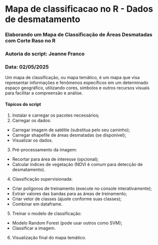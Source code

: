 # Mapa de classificacao no R - Dados de desmatamento

### Elaborando um Mapa de Classificação de Áreas Desmatadas com Corte Raso no R 
### Autoria do script: Jeanne Franco 
### Data: 02/05/2025 

Um mapa de classificação, ou mapa temático, é um mapa que visa representar informações e fenômenos específicos em um determinado espaço geográfico, utilizando cores, símbolos e outros recursos visuais para facilitar a compreensão e análise.

#### Tópicos do script

1. Instalar e carregar os pacotes necessários;
2. Carregar os dados:
- Carregar imagem de satélite (substitua pelo seu caminho);
- Carregar shapefile de áreas desmatadas (se disponível);
- Visualizar os dados.
3. Pré-processamento da imagem:
- Recortar para área de interesse (opcional);
- Calcular índices de vegetação (NDVI é comum para detecção de desmatamento).
4. Classificação supervisionada:
- Criar polígonos de treinamento (execute no console interativamente);
- Extrair valores das bandas para as áreas de treinamento;
- Criar vetor de classes (ajuste conforme suas classes);
- Combinar em dataframe.
5. Treinar o modelo de classificação:
- Modelo Random Forest (pode usar outros como SVM);
- Classificar a imagem.
6. Visualização final do mapa temático.
